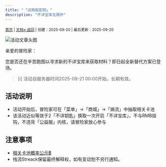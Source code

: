 ```yaml
---
title: "「试用版密钥」"
description: "不详宝库无限开"
---
```

<small id="old_menu"><a href="/Streack/">首页</a> | <a href="/Streack/doc/">文档</a></small><small><a href="../../">←返回</a> |
 创建：2025-09-20 | 最后更新：2025-09-20</small><br>

![](https://s21.ax1x.com/2025/09/20/pV4Ns8s.png "活动文章头图")

亲爱的冒险家：

您是否还在辛苦跑图以寻求新的不详宝库来获取材料？即日起全新替代方案已登场。

> [i] 活动自服务器时间2025-09-21 00:00开始，长期有效。

## 活动说明

* 活动开始后，冒险家可在「菜单」→「商城」→「熵流」中抽取相关卡池
* 该活动近似等效于2「不详钥匙」换取一次开启「不详宝库」，不与RMB挂钩，不违背「公益服」内核，请冒险家放心参与

## 注意事项

* [相关卡池概率公示฿](https://kdxiaoyi.top/Streack/doc/info/entroprix/#%E8%AF%95%E7%94%A8%E7%89%88%E5%A5%96%E5%8A%B1)
* 栈流Streack保留最终解释权，如有变动恕不另行通知。

<script src="https://rs.kdxiaoyi.top/res/scripts/js/sober@1.0.6.min.js"></script><script src="https://kdxiaoyi.top/Streack/_page/js/pmd.js"></script><script src="https://rs.kdxiaoyi.top/res/scripts/js/pmd-reRender.min.js"></script>
